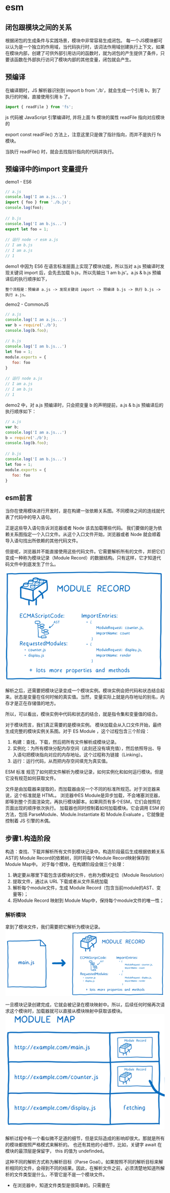 # esm

## 闭包跟模块之间的关系
根据闭包的生成条件与实践场景，模块中非常容易生成闭包。
每一个JS模块都可以认为是一个独立的作用域，当代码执行时，该词法作用域创建执行上下文，如果在模块内部，创建了可供外部引用访问的函数时，就为闭包的产生提供了条件，只要该函数在外部执行访问了模块内部的其他变量，闭包就会产生。

## 预编译
在编译期时，JS 解析器识别到 import b from './b'，就会生成一个引用 b，到了执行的时候，直接使用引用 b 了。
```javaScript
import { readFile } from 'fs';
```
js 代码被 JavaScript 引擎编译时, 并将上面 fs 模块的属性 readFile 指向对应模块的

export const readFile() 方法上，注意这里只是做了指针指向，而并不是执行 fs 模块。

当执行 readFile() 时，就会去找指针指向的代码并执行。

## 预编译中的import 变量提升
demo1 - ES6
```javaScript
// a.js
console.log('I am a.js...')
import { foo } from './b.js';
console.log(foo);

// b.js
console.log('I am b.js...')
export let foo = 1;

// 运行 node -r esm a.js
// I am b.js
// I am a.js
// 1
```
demo1 中因为 ES6 在语言标准层面上实现了模块功能，所以当对 a.js 预编译时发现关键词 import 后，会先去加载 b.js，所以先输出 'I am b.js'。a.js & b.js 预编译后的执行顺序如下，
```
整个流程是：预编译 a.js -> 发现关键词 import -> 预编译 b.js -> 执行 b.js -> 执行 a.js。
```

demo2 - CommonJS
```javaScript
// a.js
console.log('I am a.js...')
var b = require('./b');
console.log(b.foo);

// b.js
console.log('I am b.js...')
let foo = 1;
module.exports = {
   foo: foo
}

// 运行 node a.js
// I am a.js
// I am b.js
// 1
```

demo2 中，对 a.js 预编译时，只会把变量 b 的声明提前，a.js & b.js 预编译后的执行顺序如下：
```javaScript
// a.js
var b;
console.log('I am a.js...')
b = require('./b');
console.log(b.foo);

// b.js
console.log('I am b.js...')
let foo = 1;
module.exports = {
   foo: foo
}
```

## esm前言
当你在使用模块进行开发时，是在构建一张依赖关系图。不同模块之间的连线就代表了代码中的导入语句。

正是这些导入语句告诉浏览器或者 Node 该去加载哪些代码。
我们要做的是为依赖关系图指定一个入口文件。从这个入口文件开始，浏览器或者 Node 就会顺着导入语句找出所依赖的其他代码文件。

但是呢，浏览器并不能直接使用这些代码文件。它需要解析所有的文件，并把它们变成一种称为模块记录（Module Record）的数据结构。只有这样，它才知道代码文件中到底发生了什么。

![](./img/esm例子6-Module-Record.png)

解析之后，还需要把模块记录变成一个模块实例。模块实例会把代码和状态结合起来。状态是变量在任何时候的真实值。当然，变量实际上就是内存地址的别名，内存才是正在存储值的地方。

所以，可以看出，模块实例中代码和状态的结合，就是指令集和变量值的结合。

对于模块而言，我们真正需要的是模块实例。
模块加载会从入口文件开始，最终生成完整的模块实例关系图。对于 ES Module ，这个过程包含三个阶段：
1. 构建：查找，下载，然后把所有文件解析成模块记录。
2. 实例化：为所有模块分配内存空间（此刻还没有填充值），然后依照导出、导入语句把模块指向对应的内存地址。这个过程称为链接（Linking）。
3. 运行：运行代码，从而把内存空间填充为真实值。

ESM 标准 规范了如何把文件解析为模块记录，如何实例化和如何运行模块。但是它没有规范如何获取文件。

文件是由加载器来提取的，而加载器由另一个不同的标准所规范。对于浏览器来说，这个标准就是 HTML。
浏览器中ES Module是异步加载，不会堵塞浏览器，即等到整个页面渲染完，再执行模块脚本。如果网页有多个ESM，它们会按照在页面出现的顺序依次执行。
加载器也同时控制着如何加载模块。它会调用 ESM 的方法，包括 ParseModule、Module.Instantiate 和 Module.Evaluate 。它就像是控制着 JS 引擎的木偶。

## 步骤1.构造阶段
构造：查找、下载并解析所有文件到模块记录中。构造阶段最后生成根据依赖关系AST的 Module Record的依赖树，同时将每个Module Record映射保存到Module Map中。
对于每个模块，在构建阶段会做三个处理：

1. 确定要从哪里下载包含该模块的文件，也称为模块定位（Module Resolution）
2. 提取文件，通过从 URL 下载或者从文件系统加载
3. 解析每个module文件，生成 Module Record（包含当前module的AST、变量等）；
4. 将Module Record 映射到 Module Map中，保持每个module文件的唯一性；

### 解析模块
拿到了模块文件，我们需要把它解析为模块记录。
![](./img/esm例子7-1-模块记录.png)

一旦模块记录创建完成，它就会被记录在模块映射中。所以，后续任何时候再次请求这个模块时，加载器就可以直接从模块映射中获取该模块。
![](./img/esm例子7-模块映射.png)


解析过程中有一个看似微不足道的细节，但是实际造成的影响却很大。那就是所有的模块都按照严格模式来解析的。
也还有其他的小细节，比如，关键字 await 在模块的最顶层是保留字， this 的值为 undefinded。

这种不同的解析方式称为解析目标（Parse Goal）。如果按照不同的解析目标来解析相同的文件，会得到不同的结果。因此，在解析文件之前，必须清楚地知道所解析的文件类型是什么，不管它是不是一个模块文件。

* 在浏览器中，知道文件类型是很简单的。只需要在 <script> 脚本中添加 type="module" 属性即可。这告诉浏览器这个文件需要被解析为一个模块。而且，因为只有模块才能被导入，所以浏览器以此推测所有的导入也都是模块文件
* 在 Node 中,社区提出一种解决办法是使用 .mjs 拓展名。使用该拓展名会告诉 Node 说“这是个模块文件”。

无论最终使用哪种方式，加载器都会决定是否把一个文件作为模块来解析。如果是模块，而且包含导入语句，那它会重新开始处理直至所有的文件都已提取和解析。

到这里，构建阶段差不多就完成了。在加载过程处理完成后，你已经从最开始只有一个入口文件，到现在得到了一堆模块记录。

下一步会实例化这些模块并且把所有的实例链接起来。

### 例子解析
例子：其中/src/main.ts是Vue3的入口文件。
```html
<!DOCTYPE html>
<html lang="en">
    <head>
        <meta charset="UTF-8" />
        <link rel="icon" href="favicon.png" />
        <meta name="viewport" content="width=device-width, initial-scale=1.0" />
        <title>xxxx</title>
    </head>
    <body>
        <div id="app"></div>
        <script type="module" src="/src/main.ts"></script>
    </body>
</html>
```
1. 以入口节点为根节点（如main.js）然后通过import代码去寻找与之关联的其他模块，形成一个依赖关系树（AST）。不同依赖项之间通过export\import语句来进行关联。

加载器要如何定位 main.js 直接依赖的模块呢？
这个时候导入语句就派上用场了。导入语句中有一部分称为模块定位符（Module Specifier），它会告诉加载器去哪定位模块。

解析文件前，需要一层一层地遍历树，找出它的依赖项，然后找到并加载这些依赖项；

解析：将文件解析为模块记录；
```javaScript
把解析出来的模块构成表 称为 Module Record （模块记录）。

Module Record 包含了当前模块的 AST，引用了哪些模块的变量，以及一些特定属性和方法。

一旦 Module Record 被创建，它会被记录在模块映射Module Map中。被记录后，如果再有对相同 URL 的请求，Loader 将直接采用 Module Map 中 URL 对应的Module Record。
```
![](./img/esm例子1.png)

2. 生成 Module Record
浏览器无法直接使用文件本身，但是浏览器会解析这些文件，根据 import/export 语句构成模块记录(Module Record)，每个模块文件对应生成一个 Module Record，记录当前模块的信息：
![](./img/esm例子2.png)
3. 转化 Module Instance
模块记录转化为模块实例，浏览器最终能够读取也就是Module Instance。


在构造过程结束时，从主入口文件变成了一堆模块记录Module Record：
![](./img/esm例子3.png)

## 步骤2.实例化阶段：
实例化：在内存中寻找一块区域来存储所有导出的变量（但还没有填充值）。然后让 export 和 import 都指向这些内存块。这个过程叫做链接（linking）

实例化阶段确定了 export和import内存中的指向，同时该内存空间中定义了Module文件的变量（但是还未赋值）；
1. 生成模每个Module Record的块环境记录(Module Enviroment Record)，用来管理 Module Record 的变量等；
2. 在内存中写入每个Module的数据，同时 Module文件的导出export和引用文件的 import指向该地址；

模块实例包含两部分：代码、状态。状态存在于内存中，因此实例化步骤就是写入内存。

首先，JS引擎创建一个模块环境记录(Module Enviroment Record)来管理 Module Record 的变量。然后它在内存中找到所有导出内容对应的位置。模块环境记录将跟踪内存中导出内容对应的位置与导出内容间的联系。

这些内存地址此时还没有值，只有等到运行后它们才会被填充上实际值。有一点要注意，所有导出的函数声明都在这个阶段初始化，这会使得后面的运行阶段变得更加简单。

为了实例化模块关系图，引擎会采用深度优先的后序遍历方式。
即，它会顺着关系图到达最底端没有任何依赖的模块，然后设置它们的导出。

![](./img/esm例子8-实例化阶段.png)

`这个过程跟 CJS 是不同的。在 CJS 中，整个导出对象在导出时都是值拷贝。即，所有的导出值都是拷贝值，而不是引用。所以，如果导出模块内导出的值改变了，导入模块中导入的值也不会改变。`
![](./img/esm例子9-cjs是拷贝.png)

注意，导出和导入都指向内存中的同一位置。首先链接导出，可确保所有导入都可以链接到匹配的导出。
ESM 则使用称为实时绑定（Live Binding）的方式。导出和导入的模块都指向相同的内存地址（即值引用）。所以，当导出模块内导出的值改变后，导入模块中的值也实时改变了。


两个模块都指向内存中的相同位置。这意味着当导出模块更改值时，该更改将显示在导入模块中。导出值的模块可以随时更改这些值，但导入模块不能更改其导入的值，虽然有此限制，但是如果一个模块导入一个对象，导入模块中可以更改该对象上的属性值。

模块导出的值在任何时候都可以能发生改变，但是导入模块却不能改变它所导入的值，因为它是只读的。
举例来说，如果一个模块导入了一个对象，那么它只能改变该对象的属性，而不能改变对象本身。
![](./img/esm例子10-导入模块不能改变它所导入的值-只读.png)

```javaScript
import { fn1, a1, obj } from './modul1.js'

function run() {
  console.log('run')
  // fn1()

  // 1.修改 a1的值会报错
  // a1 = 2

  // 2.但是对于对象的值可以修改
  obj.a2 = 3
  console.log('修改对象的值:', obj.a2)
}

run()

// 模块代码
function fn1() {
  console.log('fn1')
}

let a1 = 1
const obj = { a2: 2 }

console.log('=初始化会执行')

export { fn1, a1, obj }
```


`拥有这样的动态绑定可以使我们在不运行任何代码的情况下连接所有模块。`

ESM 采用这种实时绑定的原因是，引擎可以在不运行任何模块代码的情况下完成链接。后面会解释到，这对解决运行阶段的循环依赖问题也是有帮助的。

实例化阶段完成后，我们得到了所有模块实例，以及已完成链接的导入、导出值。

实例化结束时，已经连接了export/import变量的所有实例和内存位置。

现在我们可以开始运行代码并且往内存空间内填充值了。

![](./img/esm例子4-实例化.png)

## 步骤3.求值阶段：
最后一步，在内存区中填充绑定的数据的值。求值：在内存块中填入变量的实际值。


最后一步是往已申请好的内存空间中填入真实值。JS 引擎通过运行顶层代码（函数外的代码）来完成填充。

除了填充值以外，运行代码也会引发一些副作用（Side Effect）。例如，一个模块可能会向服务器发起请求

因为这些潜在副作用的存在，所以模块代码只能运行一次。
前面我们看到，实例化阶段中发生的链接可以多次进行，并且每次的结果都一样。但是，如果运行阶段进行多次的话，则可能会每次都得到不一样的结果。

这正是为什么会使用模块映射的原因之一。模块映射会以 URL 为索引来缓存模块，以确保每个模块只有一个模块记录。这保证了每个模块只会运行一次。跟实例化一样，运行阶段也采用深度优先的后序遍历方式。

加载了两次my_module，但是只会执行一次。
```javaScript
import { foo } from 'my_module';
import { bar } from 'my_module';

// 等同于
import { foo, bar } from 'my_module';
```

那对于前面谈到的循环依赖会怎么处理呢？

循环依赖会使得依赖关系图中出现一个依赖环，即你依赖我，我也依赖你。通常来说，这个环会非常大。不过，为了解释好这个问题，这里我们举例一个简单的循环依赖。

1. 执行对应Module文件中顶层作用域的代码，确定实例化阶段中定义变量的值，放入内存中；

JS 引擎通过执行顶层代码（函数之外的代码，此处可以理解为模块文件中顶层作用域中的代码）来给内存区的引用赋值。

求值阶段确定了Module文件中变量的值，由于 ES Module使用的是动态绑定（指向内存地址），export中修改数据会映射到内存中，import数据相应也会改变。

总结：
![](./img/esm例子5-过程总结.png)


## ESM 的加载细节
在讲解ESM 的加载细节之前，我们要了解 ESM 中也存在 变量提升 和 函数提升 ，意识到这一点非常重要。

ESM 的加载细节，它其实和前面提到的 CommonJS 的 Module._load 函数做的事情有些类似：
1. 检查缓存，如果缓存存在且已经加载，则直接从缓存模块中提取相应的值，不做下面的处理

2. 如果缓存不存在，新建一个 Module 实例

3. 将这个 Module 实例放到缓存中

4. 通过这个 Module 实例来加载文件

5. 加载文件后到全局执行上下文时，会有创建阶段和执行阶段，在创建阶段做函数和变量提升，接着执行代码。

6. 返回这个 Module 实例的 exports


# esm和cjs的区别
相同点：ESM 和 CommonJS 都有缓存,模块加载一次后会缓存起来，后续再次加载会用缓存里的模块。

commonjs 和 esm 的主要区别可以概括成以下几点：
* 输出拷贝 vs 输出引用
* 编译时确认 vs 运行时确认
* esm 的 import read-only 特性
* esm 存在 export/import 提升

ES6 模块的设计思想是静态化，使得编译时就能确定模块的依赖关系，以及输入和输出的变量。CommonJS 和 AMD 模块，都只能在运行时确定输入输出

## cjs
* commonjs 输出拷贝
* CommonJS，它的模块解析发生在 执行阶段，因为 require 和 module 本质上就是个函数或者对象，只有在 执行阶段 运行时，这些函数或者对象才会被实例化
* __filename、__dirname 在 CommonJS 中存在，在 ESM 中不存在
* 模块顶层的this指向, CommonJS this 指向的是当前 module 的默认 exports；ESM 由于语言层面的设计指向的是 undefined。
* 因为CommonJS的require语法是同步的，所以就导致了CommonJS模块规范只适合用在服务端

* 在循环加载，它们会有不同的表现。CommonJS 遇到循环依赖的时候，只会输出已经执行的部分，后续的输出或者变化，是不会影响已经输出的变量。
```
而ES6模块相反，使用import加载一个变量，变量不会被缓存，真正取值的时候就能取到最终的值；
```

## esm
* esm输出引用，import 的值是原始值的动态read-only引用，即原始值发生变化，引用值也会变化。
* ES6 模块是在编译时就能确定模块的输入输出，模块的依赖关系。
```
ES6 可以在编译时就完成模块加载，效率要比CommonJS 模块的加载方式高。当然，这也导致了没法引用 ES6 模块本身，因为它不是对象。
```
* ESM 中 import 的不是对象， export 的也不是对象,在编译阶段，import 模块中引入的值就指向了 export 中导出的值。import：输出是值的引用，ES6 模块不是对象，而是通过 export 命令显式指定输出的代码，再通过 import 命令输入（这也导致了没法引用 ES6 模块本身，因为它不是对象）
```javaScript
// 语法错误
import { a: myA } from './a.mjs'

// 语法错误
export {
  a: "a"
}
```

* 存在export/import提升，import 只能在模块顶层声明,值得不能再if嵌套之中。可以声明在底部，因为会提升,正常的引用模块没办法看出变量声明提升的特性，需要通过循环依引用才能看出。
我们来看下 demo4：
```javaScript
// a.js
import { foo } from './b';
console.log('a.js');
export const bar = 1; // const 定义的变量不能提升，但是前面有 export 后，可以提升声明部分。
export const bar2 = () => {
  console.log('bar2');
}
export function bar3() {
  console.log('bar3');
}

// b.js
export let foo = 1;
import * as a from './a';
console.log(a);

// 打印
// [Module] { bar: <uninitialized>, bar2: <uninitialized>, bar3: [Function: bar3] }
// a.js
```
* tree shaking。通过静态分析工具在编译时候检测哪些import进来的模块没有被实际使用过，以及模块中哪些变量、函数没有被使用，都可以在打包前先移除，减少打包体积。